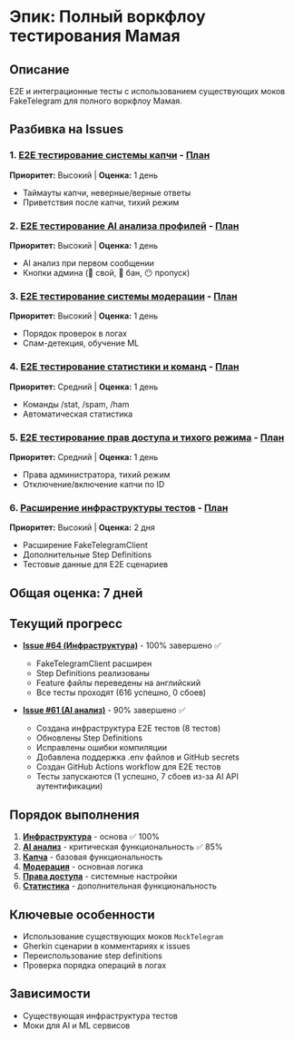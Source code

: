 # Эпик: Полный воркфлоу тестирования Мамая

## Описание
E2E и интеграционные тесты с использованием существующих моков FakeTelegram для полного воркфлоу Мамая.

## Разбивка на Issues

### 1. [E2E тестирование системы капчи](https://github.com/momai/ClubDoorman/issues/60) - [План](./01-captcha-system-e2e.md)
**Приоритет:** Высокий | **Оценка:** 1 день
- Таймауты капчи, неверные/верные ответы
- Приветствия после капчи, тихий режим

### 2. [E2E тестирование AI анализа профилей](https://github.com/momai/ClubDoorman/issues/61) - [План](./02-ai-profile-analysis-e2e.md)
**Приоритет:** Высокий | **Оценка:** 1 день
- AI анализ при первом сообщении
- Кнопки админа (🥰 свой, 🤖 бан, 😶 пропуск)

### 3. [E2E тестирование системы модерации](https://github.com/momai/ClubDoorman/issues/62) - [План](./03-moderation-flow-e2e.md)
**Приоритет:** Высокий | **Оценка:** 1 день
- Порядок проверок в логах
- Спам-детекция, обучение ML

### 4. [E2E тестирование статистики и команд](https://github.com/momai/ClubDoorman/issues/65) - [План](./04-statistics-and-commands-e2e.md)
**Приоритет:** Средний | **Оценка:** 1 день
- Команды /stat, /spam, /ham
- Автоматическая статистика

### 5. [E2E тестирование прав доступа и тихого режима](https://github.com/momai/ClubDoorman/issues/63) - [План](./05-permissions-and-quiet-mode-e2e.md)
**Приоритет:** Средний | **Оценка:** 1 день
- Права администратора, тихий режим
- Отключение/включение капчи по ID

### 6. [Расширение инфраструктуры тестов](https://github.com/momai/ClubDoorman/issues/64) - [План](./06-integration-test-framework.md)
**Приоритет:** Высокий | **Оценка:** 2 дня
- Расширение FakeTelegramClient
- Дополнительные Step Definitions
- Тестовые данные для E2E сценариев

## Общая оценка: 7 дней

## Текущий прогресс
- **[Issue #64 (Инфраструктура)](https://github.com/momai/ClubDoorman/issues/64)** - 100% завершено ✅
  - FakeTelegramClient расширен
  - Step Definitions реализованы
  - Feature файлы переведены на английский
  - Все тесты проходят (616 успешно, 0 сбоев)

- **[Issue #61 (AI анализ)](https://github.com/momai/ClubDoorman/issues/61)** - 90% завершено ✅
  - Создана инфраструктура E2E тестов (8 тестов)
  - Обновлены Step Definitions
  - Исправлены ошибки компиляции
  - Добавлена поддержка .env файлов и GitHub secrets
  - Создан GitHub Actions workflow для E2E тестов
  - Тесты запускаются (1 успешно, 7 сбоев из-за AI API аутентификации)

## Порядок выполнения
1. **[Инфраструктура](https://github.com/momai/ClubDoorman/issues/64)** - основа ✅ 100%
2. **[AI анализ](https://github.com/momai/ClubDoorman/issues/61)** - критическая функциональность ✅ 85%
3. **[Капча](https://github.com/momai/ClubDoorman/issues/60)** - базовая функциональность
4. **[Модерация](https://github.com/momai/ClubDoorman/issues/62)** - основная логика
5. **[Права доступа](https://github.com/momai/ClubDoorman/issues/63)** - системные настройки
6. **[Статистика](https://github.com/momai/ClubDoorman/issues/65)** - дополнительная функциональность

## Ключевые особенности
- Использование существующих моков `MockTelegram`
- Gherkin сценарии в комментариях к issues
- Переиспользование step definitions
- Проверка порядка операций в логах

## Зависимости
- Существующая инфраструктура тестов
- Моки для AI и ML сервисов 